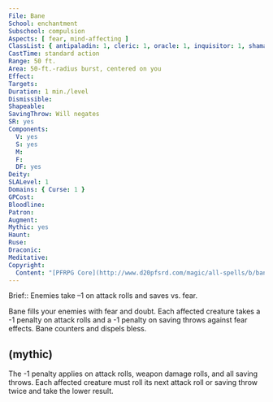 ```yaml
---
File: Bane
School: enchantment
Subschool: compulsion
Aspects: [ fear, mind-affecting ]
ClassList: { antipaladin: 1, cleric: 1, oracle: 1, inquisitor: 1, shaman: 1, mesmerist: 1 }
CastTime: standard action
Range: 50 ft.
Area: 50-ft.-radius burst, centered on you
Effect: 
Targets: 
Duration: 1 min./level
Dismissible: 
Shapeable: 
SavingThrow: Will negates
SR: yes
Components:
  V: yes
  S: yes
  M: 
  F: 
  DF: yes
Deity: 
SLALevel: 1
Domains: { Curse: 1 }
GPCost: 
Bloodline: 
Patron: 
Augment: 
Mythic: yes
Haunt: 
Ruse: 
Draconic: 
Meditative: 
Copyright:
  Content: "[PFRPG Core](http://www.d20pfsrd.com/magic/all-spells/b/bane)"
---
```

Brief:: Enemies take –1 on attack rolls and saves vs. fear.

Bane fills your enemies with fear and doubt. Each affected creature takes a -1 penalty on attack rolls and a -1 penalty on saving throws against fear effects. Bane counters and dispels bless.


## (mythic)

The -1 penalty applies on attack rolls, weapon damage rolls, and all saving throws. Each affected creature must roll its next attack roll or saving throw twice and take the lower result.
